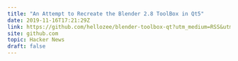 ```yaml
---
title: "An Attempt to Recreate the Blender 2.8 ToolBox in Qt5"
date: 2019-11-16T17:21:29Z
link: https://github.com/hellozee/blender-toolbox-qt?utm_medium=RSS&utm_source=hune
site: github.com
topic: Hacker News
draft: false
---
```

